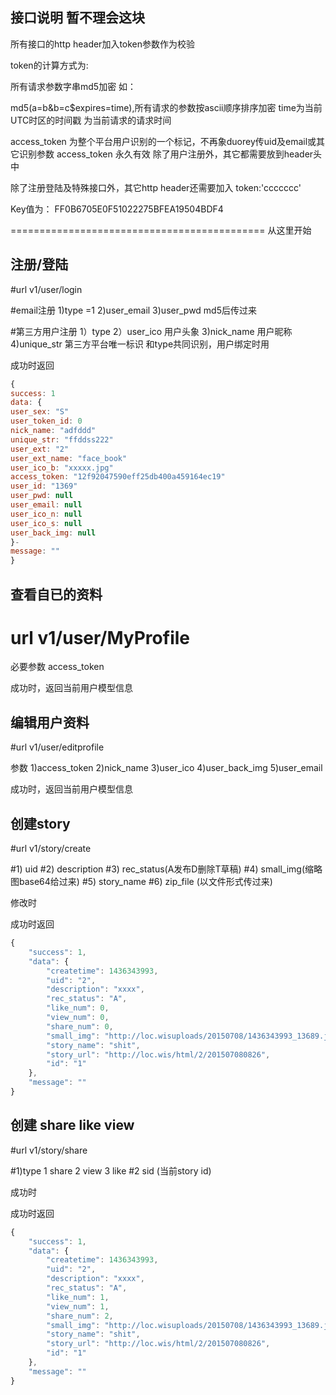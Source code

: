 ## 接口说明 暂不理会这块

所有接口的http header加入token参数作为校验

token的计算方式为:

所有请求参数字串md5加密 如：

md5(a=b&b=c$expires=time),所有请求的参数按ascii顺序排序加密
time为当前UTC时区的时间戳 为当前请求的请求时间

access_token 为整个平台用户识别的一个标记，不再象duorey传uid及email或其它识别参数
access_token 永久有效
除了用户注册外，其它都需要放到header头中

除了注册登陆及特殊接口外，其它http header还需要加入
token:'ccccccc'

Key值为：
FF0B6705E0F51022275BFEA19504BDF4

============================================
从这里开始

## 注册/登陆
#url  v1/user/login

#email注册
1)type =1
2)user_email
3)user_pwd  md5后传过来

#第三方用户注册
1）type
2）user_ico 用户头象
3)nick_name 用户昵称
4)unique_str 第三方平台唯一标识 和type共同识别，用户绑定时用

成功时返回
```javascript
{
success: 1
data: {
user_sex: "S"
user_token_id: 0
nick_name: "adfddd"
unique_str: "ffddss222"
user_ext: "2"
user_ext_name: "face_book"
user_ico_b: "xxxxx.jpg"
access_token: "12f92047590eff25db400a459164ec19"
user_id: "1369"
user_pwd: null
user_email: null
user_ico_n: null
user_ico_s: null
user_back_img: null
}-
message: ""
}
```

## 查看自已的资料
# url v1/user/MyProfile
必要参数
access_token

成功时，返回当前用户模型信息


## 编辑用户资料
#url  v1/user/editprofile

参数
1)access_token
2)nick_name
3)user_ico
4)user_back_img
5)user_email

成功时，返回当前用户模型信息


## 创建story
#url v1/story/create

#1) uid
#2) description
#3) rec_status(A发布D删除T草稿)
#4) small_img(缩略图base64给过来)
#5) story_name
#6) zip_file (以文件形式传过来)


修改时


成功时返回
```javascript
{
    "success": 1,
    "data": {
        "createtime": 1436343993,
        "uid": "2",
        "description": "xxxx",
        "rec_status": "A",
        "like_num": 0,
        "view_num": 0,
        "share_num": 0,
        "small_img": "http://loc.wisuploads/20150708/1436343993_13689.jpg",
        "story_name": "shit",
        "story_url": "http://loc.wis/html/2/201507080826",
        "id": "1"
    },
    "message": ""
}
```


## 创建 share like view
#url v1/story/share

#1)type
 1 share
 2 view
 3 like
#2 sid (当前story id)


成功时


成功时返回
```javascript
{
    "success": 1,
    "data": {
        "createtime": 1436343993,
        "uid": "2",
        "description": "xxxx",
        "rec_status": "A",
        "like_num": 1,
        "view_num": 1,
        "share_num": 2,
        "small_img": "http://loc.wisuploads/20150708/1436343993_13689.jpg",
        "story_name": "shit",
        "story_url": "http://loc.wis/html/2/201507080826",
        "id": "1"
    },
    "message": ""
}
```